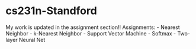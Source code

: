 # cs231n-Standford
My work is updated in the assignment section!!
Assignments: - Nearest Neighbor
             - k-Nearest Neighbor
             - Support Vector Machine
             - Softmax
             - Two-layer Neural Net
